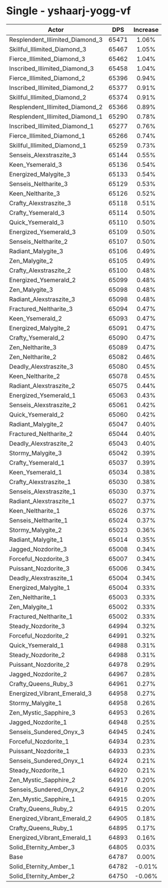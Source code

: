 # Single - yshaarj-yogg-vf
| Actor | DPS | Increase |
|---|:---:|:---:|
|Resplendent_Illimited_Diamond_3|65471|1.06%|
|Skillful_Illimited_Diamond_3|65467|1.05%|
|Fierce_Illimited_Diamond_3|65462|1.04%|
|Inscribed_Illimited_Diamond_3|65458|1.04%|
|Fierce_Illimited_Diamond_2|65396|0.94%|
|Inscribed_Illimited_Diamond_2|65377|0.91%|
|Skillful_Illimited_Diamond_2|65374|0.91%|
|Resplendent_Illimited_Diamond_2|65366|0.89%|
|Resplendent_Illimited_Diamond_1|65290|0.78%|
|Inscribed_Illimited_Diamond_1|65277|0.76%|
|Fierce_Illimited_Diamond_1|65266|0.74%|
|Skillful_Illimited_Diamond_1|65259|0.73%|
|Senseis_Alexstraszite_3|65144|0.55%|
|Keen_Ysemerald_3|65136|0.54%|
|Energized_Malygite_3|65133|0.54%|
|Senseis_Neltharite_3|65129|0.53%|
|Keen_Neltharite_3|65126|0.52%|
|Crafty_Alexstraszite_3|65118|0.51%|
|Crafty_Ysemerald_3|65114|0.50%|
|Quick_Ysemerald_3|65110|0.50%|
|Energized_Ysemerald_3|65109|0.50%|
|Senseis_Neltharite_2|65107|0.50%|
|Radiant_Malygite_3|65106|0.49%|
|Zen_Malygite_2|65105|0.49%|
|Crafty_Alexstraszite_2|65100|0.48%|
|Energized_Ysemerald_2|65099|0.48%|
|Zen_Malygite_3|65098|0.48%|
|Radiant_Alexstraszite_3|65098|0.48%|
|Fractured_Neltharite_3|65094|0.47%|
|Keen_Ysemerald_2|65093|0.47%|
|Energized_Malygite_2|65091|0.47%|
|Crafty_Ysemerald_2|65090|0.47%|
|Zen_Neltharite_3|65089|0.47%|
|Zen_Neltharite_2|65082|0.46%|
|Deadly_Alexstraszite_3|65080|0.45%|
|Keen_Neltharite_2|65078|0.45%|
|Radiant_Alexstraszite_2|65075|0.44%|
|Energized_Ysemerald_1|65063|0.43%|
|Senseis_Alexstraszite_2|65061|0.42%|
|Quick_Ysemerald_2|65060|0.42%|
|Radiant_Malygite_2|65047|0.40%|
|Fractured_Neltharite_2|65044|0.40%|
|Deadly_Alexstraszite_2|65043|0.40%|
|Stormy_Malygite_3|65042|0.39%|
|Crafty_Ysemerald_1|65037|0.39%|
|Keen_Ysemerald_1|65034|0.38%|
|Crafty_Alexstraszite_1|65030|0.38%|
|Senseis_Alexstraszite_1|65030|0.37%|
|Radiant_Alexstraszite_1|65027|0.37%|
|Keen_Neltharite_1|65026|0.37%|
|Senseis_Neltharite_1|65024|0.37%|
|Stormy_Malygite_2|65023|0.36%|
|Radiant_Malygite_1|65014|0.35%|
|Jagged_Nozdorite_3|65008|0.34%|
|Forceful_Nozdorite_3|65007|0.34%|
|Puissant_Nozdorite_3|65006|0.34%|
|Deadly_Alexstraszite_1|65004|0.34%|
|Energized_Malygite_1|65004|0.33%|
|Zen_Neltharite_1|65003|0.33%|
|Zen_Malygite_1|65002|0.33%|
|Fractured_Neltharite_1|65002|0.33%|
|Steady_Nozdorite_3|64994|0.32%|
|Forceful_Nozdorite_2|64991|0.32%|
|Quick_Ysemerald_1|64988|0.31%|
|Steady_Nozdorite_2|64988|0.31%|
|Puissant_Nozdorite_2|64978|0.29%|
|Jagged_Nozdorite_2|64967|0.28%|
|Crafty_Queens_Ruby_3|64961|0.27%|
|Energized_Vibrant_Emerald_3|64958|0.27%|
|Stormy_Malygite_1|64958|0.26%|
|Zen_Mystic_Sapphire_3|64953|0.26%|
|Jagged_Nozdorite_1|64948|0.25%|
|Senseis_Sundered_Onyx_3|64945|0.24%|
|Forceful_Nozdorite_1|64934|0.23%|
|Puissant_Nozdorite_1|64933|0.23%|
|Senseis_Sundered_Onyx_1|64924|0.21%|
|Steady_Nozdorite_1|64920|0.21%|
|Zen_Mystic_Sapphire_2|64917|0.20%|
|Senseis_Sundered_Onyx_2|64916|0.20%|
|Zen_Mystic_Sapphire_1|64915|0.20%|
|Crafty_Queens_Ruby_2|64915|0.20%|
|Energized_Vibrant_Emerald_2|64905|0.18%|
|Crafty_Queens_Ruby_1|64895|0.17%|
|Energized_Vibrant_Emerald_1|64893|0.16%|
|Solid_Eternity_Amber_3|64805|0.03%|
|Base|64787|0.00%|
|Solid_Eternity_Amber_1|64782|-0.01%|
|Solid_Eternity_Amber_2|64750|-0.06%|
